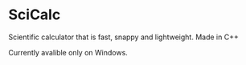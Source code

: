 # SciCalc
Scientific calculator that is fast, snappy and lightweight. Made in C++

Currently avalible only on Windows.
